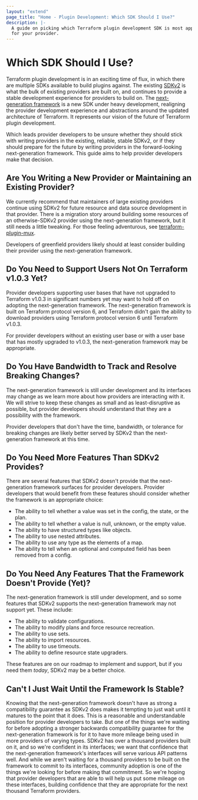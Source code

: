 ```yaml
---
layout: "extend"
page_title: "Home - Plugin Development: Which SDK Should I Use?"
description: |-
  A guide on picking which Terraform plugin development SDK is most appropriate
  for your provider.
---
```


# Which SDK Should I Use?

Terraform plugin development is in an exciting time of flux, in which there are
multiple SDKs available to build plugins against. The existing
[SDKv2](/docs/extend/index.html) is what the bulk of existing providers are
built on, and continues to provide a stable development experience for
providers to build on. The [next-generation
framework](/docs/plugin/framework/index.html) is a new SDK under heavy
development, realigning the provider development experience and abstractions
around the updated architecture of Terraform. It represents our vision of the
future of Terraform plugin development.

Which leads provider developers to be unsure whether they should stick with
writing providers in the existing, reliable, stable SDKv2, or if they should
prepare for the future by writing providers in the forward-looking
next-generation framework. This guide aims to help provider developers make
that decision.

## Are You Writing a New Provider or Maintaining an Existing Provider?

We currently recommend that maintainers of large existing providers continue
using SDKv2 for future resource and data source development in that provider.
There is a migration story around building some resources of an otherwise-SDKv2
provider using the next-generation framework, but it still needs a little
tweaking. For those feeling adventurous, see
[terraform-plugin-mux](https://pkg.go.dev/github.com/hashicorp/terraform-plugin-mux).

Developers of greenfield providers likely should at least consider building
their provider using the next-generation framework.

## Do You Need to Support Users Not On Terraform v1.0.3 Yet?

Provider developers supporting user bases that have not upgraded to Terraform
v1.0.3 in significant numbers yet may want to hold off on adopting the
next-generation framework. The next-generation framework is built on Terraform
protocol version 6, and Terraform didn't gain the ability to download providers
using Terraform protocol version 6 until Terraform v1.0.3.

For provider developers without an existing user base or with a user base that
has mostly upgraded to v1.0.3, the next-generation framework may be
appropriate.

## Do You Have Bandwidth to Track and Resolve Breaking Changes?

The next-generation framework is still under development and its interfaces may
change as we learn more about how providers are interacting with it. We will
strive to keep these changes as small and as least-disruptive as possible, but
provider developers should understand that they are a possibility with the
framework.

Provider developers that don't have the time, bandwidth, or tolerance for
breaking changes are likely better served by SDKv2 than the next-generation
framework at this time.

## Do You Need More Features Than SDKv2 Provides?

There are several features that SDKv2 doesn't provide that the next-generation
framework surfaces for provider developers. Provider developers that would
benefit from these features should consider whether the framework is an
appropriate choice:

* The ability to tell whether a value was set in the config, the state, or the
  plan.
* The ability to tell whether a value is null, unknown, or the empty value.
* The ability to have structured types like objects.
* The ability to use nested attributes.
* The ability to use any type as the elements of a map.
* The ability to tell when an optional and computed field has been removed from
  a config.

## Do You Need Any Features That the Framework Doesn't Provide (Yet)?

The next-generation framework is still under development, and so some features
that SDKv2 supports the next-generation framework may not support yet. These
include:

* The ability to validate configurations.
* The ability to modify plans and force resource recreation.
* The ability to use sets.
* The ability to import resources.
* The ability to use timeouts.
* The ability to define resource state upgraders.

These features are on our roadmap to implement and support, but if you need
them _today_, SDKv2 may be a better choice.

## Can't I Just Wait Until the Framework Is Stable?

Knowing that the next-generation framework doesn't have as strong a
compatibility guarantee as SDKv2 does makes it tempting to just wait until it
matures to the point that it does. This is a reasonable and understandable
position for provider developers to take. But one of the things we're waiting
for before adopting a stronger backwards compatibility guarantee for the
next-generation framework is for it to have more mileage being used in more
providers of varying types. SDKv2 has over a thousand providers built on it,
and so we're confident in its interfaces; we want that confidence that the
next-generation framework's interfaces will serve various API patterns well.
And while we aren't waiting for a thousand providers to be built on the
framework to commit to its interfaces, community adoption is one of the things
we're looking for before making that commitment. So we're hoping that provider
developers that are able to will help us put some mileage on these interfaces,
building confidence that they are appropriate for the next thousand Terraform
providers.
